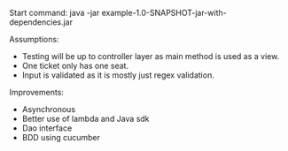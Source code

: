 Start command: java -jar example-1.0-SNAPSHOT-jar-with-dependencies.jar

Assumptions:
- Testing will be up to controller layer as main method is used as a view.
- One ticket only has one seat.
- Input is validated as it is mostly just regex validation.

Improvements:
- Asynchronous
- Better use of lambda and Java sdk
- Dao interface
- BDD using cucumber
